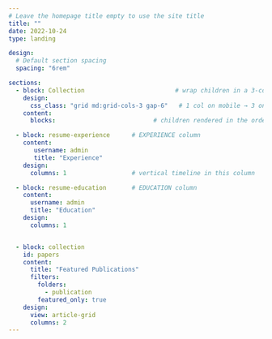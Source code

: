 ```yaml
---
# Leave the homepage title empty to use the site title
title: ""
date: 2022-10-24
type: landing

design:
  # Default section spacing
  spacing: "6rem"

sections:
  - block: Collection                         # wrap children in a 3-column Tailwind grid
    design:
      css_class: "grid md:grid-cols-3 gap-6"   # 1 col on mobile → 3 on md+
    content:
      blocks:                           # children rendered in the order below

  - block: resume-experience      # EXPERIENCE column
    content:
       username: admin
       title: "Experience"
    design:
      columns: 1                  # vertical timeline in this column

  - block: resume-education       # EDUCATION column
    content:
      username: admin
      title: "Education"
    design:
      columns: 1


  - block: collection
    id: papers
    content:
      title: "Featured Publications"
      filters:
        folders:
          - publication
        featured_only: true
    design:
      view: article-grid
      columns: 2
---
```

